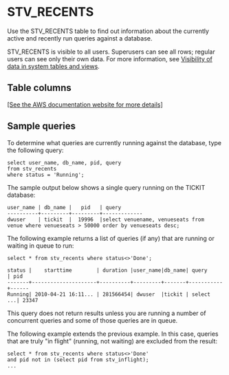 # STV\_RECENTS<a name="r_STV_RECENTS"></a>

Use the STV\_RECENTS table to find out information about the currently active and recently run queries against a database\. 

STV\_RECENTS is visible to all users\. Superusers can see all rows; regular users can see only their own data\. For more information, see [Visibility of data in system tables and views](c_visibility-of-data.md)\. 

## Table columns<a name="r_STV_RECENTS-table-columns"></a>

[\[See the AWS documentation website for more details\]](http://docs.aws.amazon.com/redshift/latest/dg/r_STV_RECENTS.html)

## Sample queries<a name="r_STV_RECENTS-sample-queries"></a>

To determine what queries are currently running against the database, type the following query: 

```
select user_name, db_name, pid, query
from stv_recents
where status = 'Running';
```

The sample output below shows a single query running on the TICKIT database: 

```
user_name | db_name |   pid   | query   
----------+---------+---------+-------------
dwuser    | tickit  |  19996  |select venuename, venueseats from 
venue where venueseats > 50000 order by venueseats desc;
```

The following example returns a list of queries \(if any\) that are running or waiting in queue to run: 

```
select * from stv_recents where status<>'Done';

status |    starttime        | duration |user_name|db_name| query     | pid
-------+---------------------+----------+---------+-------+-----------+------
Running| 2010-04-21 16:11... | 281566454| dwuser  |tickit | select ...| 23347
```

This query does not return results unless you are running a number of concurrent queries and some of those queries are in queue\.

The following example extends the previous example\. In this case, queries that are truly "in flight" \(running, not waiting\) are excluded from the result: 

```
select * from stv_recents where status<>'Done'
and pid not in (select pid from stv_inflight);
...
```